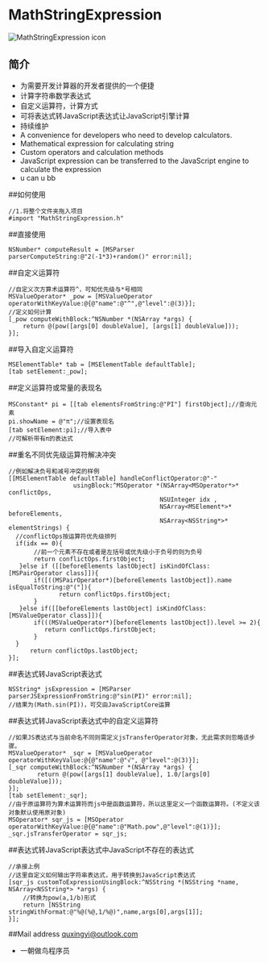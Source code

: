 # MathStringExpression
![MathStringExpression icon](http://img5.imgtn.bdimg.com/it/u=1799278720,627955741&fm=21&gp=0.jpg)

## 简介
* 为需要开发计算器的开发者提供的一个便捷
* 计算字符串数学表达式
* 自定义运算符，计算方式
* 可将表达式转JavaScript表达式让JavaScript引擎计算
* 持续维护
* A convenience for developers who need to develop calculators.
* Mathematical expression for calculating string
* Custom operators and calculation methods
* JavaScript expression can be transferred to the JavaScript engine to calculate the expression
* u can u bb


##如何使用
```objc
//1.将整个文件夹拖入项目
#import "MathStringExpression.h"
```

##直接使用
```objc
NSNumber* computeResult = [MSParser parserComputeString:@"2(-1*3)+random()" error:nil];
```
##自定义运算符
```objc
//自定义次方算术运算符^，可知优先级与*号相同
MSValueOperator* _pow = [MSValueOperator operatorWithKeyValue:@{@"name":@"^",@"level":@(3)}];
//定义如何计算
[_pow computeWithBlock:^NSNumber *(NSArray *args) {
    return @(pow([args[0] doubleValue], [args[1] doubleValue]));
}];
```

##导入自定义运算符
```objc
MSElementTable* tab = [MSElementTable defaultTable];
[tab setElement:_pow];
```
##定义运算符或常量的表现名
```objc
MSConstant* pi = [[tab elementsFromString:@"PI"] firstObject];//查询元素
pi.showName = @"π";//设置表现名
[tab setElement:pi];//导入表中
//可解析带有π的表达式
```

##重名不同优先级运算符解决冲突
```objc
//例如解决负号和减号冲突的样例
[[MSElementTable defaultTable] handleConflictOperator:@"-"
                  usingBlock:^MSOperator *(NSArray<MSOperator*>* conflictOps,
                                          NSUInteger idx ,
                                          NSArray<MSElement*>* beforeElements,
                                          NSArray<NSString*>* elementStrings) {
  //conflictOps按运算符优先级排列
  if(idx == 0){
       //前一个元素不存在或者是左括号或优先级小于负号的则为负号
       return conflictOps.firstObject;
   }else if ([[beforeElements lastObject] isKindOfClass:[MSPairOperator class]]){
       if([((MSPairOperator*)[beforeElements lastObject]).name isEqualToString:@"("]){
              return conflictOps.firstObject;
       }
   }else if([[beforeElements lastObject] isKindOfClass:[MSValueOperator class]]){
       if(((MSValueOperator*)[beforeElements lastObject]).level >= 2){
          return conflictOps.firstObject;
       }
  }
      return conflictOps.lastObject;
}];
```

##表达式转JavaScript表达式
```objc
NSString* jsExpression = [MSParser parserJSExpressionFromString:@"sin(PI)" error:nil];
//结果为(Math.sin(PI))，可交由JavaScriptCore运算
```

##表达式转JavaScript表达式中的自定义运算符
```objc
//如果JS表达式与当前命名不同则需定义jsTransferOperator对象，无此需求则忽略该步骤。
MSValueOperator* _sqr = [MSValueOperator operatorWithKeyValue:@{@"name":@"√", @"level":@(3)}];
[_sqr computeWithBlock:^NSNumber *(NSArray *args) {
        return @(pow([args[1] doubleValue], 1.0/[args[0] doubleValue]));
}];
[tab setElement:_sqr];
//由于原运算符为算术运算符而js中是函数运算符，所以这里定义一个函数运算符。(不定义该对象默认使用原对象)
MSOperator* sqr_js = [MSOperator operatorWithKeyValue:@{@"name":@"Math.pow",@"level":@(1)}];
_sqr.jsTransferOperator = sqr_js;
```

##表达式转JavaScript表达式中JavaScript不存在的表达式
```objc
//承接上例
//这里自定义如何输出字符串表达式，用于转换到JavaScript表达式
[sqr_js customToExpressionUsingBlock:^NSString *(NSString *name, NSArray<NSString*> *args) {
    //转换为pow(a,1/b)形式
    return [NSString stringWithFormat:@"%@(%@,1/%@)",name,args[0],args[1]];
}];
```
##Mail address quxingyi@outlook.com
* 一朝做鸟程序员
